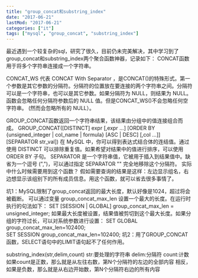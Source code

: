 ```yaml
---
title: "group_concat和substring_index"
date: "2017-06-21"
lastMod: "2017-06-21"
categories: ["it"]
tags: ["mysql", "group_concat", "substring_index"]
---
```


最近遇到一个较复杂的sql，研究了很久，目前仍未完美解决，其中学习到了group_concat和substring_index两个聚合函数神器，记录如下：
CONCAT函数用于将多个字符串连接成一个字符串。

CONCAT_WS 代表 CONCAT With Separator ，是CONCAT()的特殊形式。第一个参数是其它参数的分隔符。分隔符的位置放在要连接的两个字符串之间。分隔符可以是一个字符串，也可以是其它参数。如果分隔符为 NULL，则结果为 NULL。函数会忽略任何分隔符参数后的 NULL 值。但是CONCAT_WS()不会忽略任何空字符串。 (然而会忽略所有的 NULL）。

GROUP_CONCAT函数返回一个字符串结果，该结果由分组中的值连接组合而成。
GROUP_CONCAT([DISTINCT] expr [,expr ...]
[ORDER BY {unsigned_integer | col_name | formula} [ASC | DESC] [,col ...]]
[SEPARATOR str_val])
在 MySQL 中，你可以得到表达式结合体的连结值。通过使用 DISTINCT 可以排除重复值。如果希望对结果中的值进行排序，可以使用 ORDER BY 子句。
SEPARATOR 是一个字符串值，它被用于插入到结果值中。缺省为一个逗号 (",")，可以通过指定 SEPARATOR "" 完全地移除这个分隔符。
实际中什么时候需要用到这个函数？
假如需要查询的结果是这样：左边显示组名，右边想显示该组别下的所有成员信息。用这个函数，就可以省去很多事情了。

坑1：MySQL限制了group_concat返回的最大长度，默认好像是1024，超过将会被截断。
可以通过变量 group_concat_max_len 设置一个最大的长度。在运行时执行的句法如下： SET [SESSION | GLOBAL] group_concat_max_len = unsigned_integer;
如果最大长度被设置，结果值被剪切到这个最大长度。如果分组的字符过长，可以对系统参数进行设置：
SET GLOBAL group_concat_max_len=102400;  
SET SESSION group_concat_max_len=102400; 
坑2：用了GROUP_CONCAT函数，SELECT语句中的LIMIT语句起不了任何作用。

substring_index(str,delim,count)
      str:要处理的字符串
      delim:分隔符
      count:计数
如果count是正数，那么就是从左往右数，第N个分隔符的左边的全部内容
相反，如果是负数，那么就是从右边开始数，第N个分隔符右边的所有内容